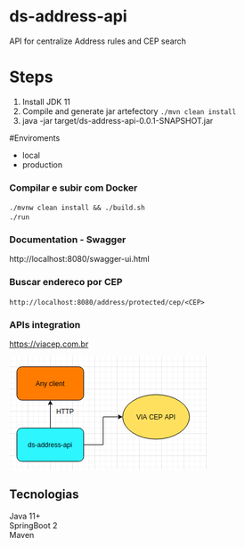 # ds-address-api
API for centralize Address rules and CEP search 

# Steps

1. Install JDK 11
2. Compile and generate jar artefectory `./mvn clean install`
3. java -jar target/ds-address-api-0.0.1-SNAPSHOT.jar

#Enviroments

<ul>
  <li>local</li>
  <li>production</li>
</ul>

### Compilar e subir com Docker
`./mvnw clean install && ./build.sh` <br>
`./run`

### Documentation - Swagger 

http://localhost:8080/swagger-ui.html

### Buscar endereco por CEP
`http://localhost:8080/address/protected/cep/<CEP>`

### APIs integration
https://viacep.com.br

<img src="/docs/via_cep_integration.png"/>

## Tecnologias
Java 11+ <br>
SpringBoot 2<br>
Maven<br>

